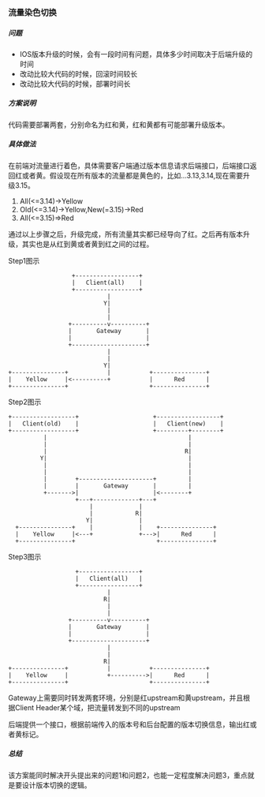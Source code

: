 ### 流量染色切换

##### 问题

- IOS版本升级的时候，会有一段时间有问题，具体多少时间取决于后端升级的时间
- 改动比较大代码的时候，回滚时间较长
- 改动比较大代码的时候，部署时间长



##### 方案说明

代码需要部署两套，分别命名为红和黄，红和黄都有可能部署升级版本。



##### 具体做法

在前端对流量进行着色，具体需要客户端通过版本信息请求后端接口，后端接口返回红或者黄。假设现在所有版本的流量都是黄色的，比如...3.13,3.14,现在需要升级3.15。

1. All(<=3.14)->Yellow
2. Old(<=3.14)->Yellow,New(=3.15)->Red
3. All(<=3.15)=>Red

通过以上步骤之后，升级完成，所有流量其实都已经导向了红。之后再有版本升级，其实也是从红到黄或者黄到红之间的过程。

Step1图示

```
                  +------------------+
                  |   Client(all)    |
                  +------------------+
                            |
                           Y|
                            |
                            |
                 +----------v----------+
                 |       Gateway       |
                 |                     |
                 +---------------------+
                            |
                            |
                           Y|
+---------------+           |           +---------------+
|    Yellow     |<----------+           |      Red      |
+---------------+                       +---------------+
```

Step2图示

```
+------------------+                     +------------------+
|   Client(old)    |                     |   Client(new)    |
+------------------+                     +---------+--------+
          |                                        |
          |                                        |
          |                                       R|
         Y|                                        |
          |                                        |
          |                                        |
          |        +---------------------+         |
          |        |       Gateway       |         |
          +------->|                     |<--------+
                   +---+-------------+---+
                       |             |
                       |            R|
                      Y|             |
  +---------------+    |             |    +---------------+
  |    Yellow     |<---+             +--->|      Red      |
  +---------------+                       +---------------+
```

Step3图示

```
                   +-----------------+
                   |   Client(all)   |
                   +-----------------+
                            |
                           R|
                            |
                            |
                 +----------v----------+
                 |       Gateway       |
                 |                     |
                 +---------------------+
                            |
                            |
                           R|
+---------------+           |           +---------------+
|    Yellow     |           +---------->|      Red      |
+---------------+                       +---------------+
```

Gateway上需要同时转发两套环境，分别是红upstream和黄upstream，并且根据Client Header某个域，把流量转发到不同的upstream

后端提供一个接口，根据前端传入的版本号和后台配置的版本切换信息，输出红或者黄标记。



##### 总结

该方案能同时解决开头提出来的问题1和问题2，也能一定程度解决问题3，重点就是要设计版本切换的逻辑。

